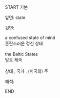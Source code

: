START
기본

앞면:
state


뒷면:
<div>a confused state of mind </div><div>혼란스러운 정신 상태</div><div><br></div><div><div>the Baltic States </div><div>발트 제국</div></div><div><br></div><div>상태 , 국가 , (미국의) 주</div>


해석:
<!--ID: 1746614454749-->
END